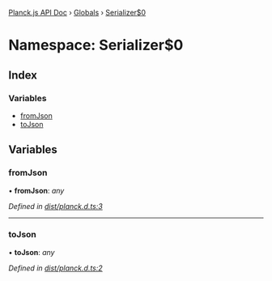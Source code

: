[Planck.js API Doc](../README.md) › [Globals](../globals.md) › [Serializer$0](serializer_0.md)

# Namespace: Serializer$0

## Index

### Variables

* [fromJson](serializer_0.md#fromjson)
* [toJson](serializer_0.md#tojson)

## Variables

###  fromJson

• **fromJson**: *any*

*Defined in [dist/planck.d.ts:3](https://github.com/shakiba/planck.js/blob/6a5d3be/dist/planck.d.ts#L3)*

___

###  toJson

• **toJson**: *any*

*Defined in [dist/planck.d.ts:2](https://github.com/shakiba/planck.js/blob/6a5d3be/dist/planck.d.ts#L2)*
